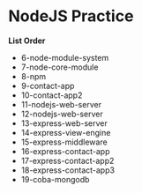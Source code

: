 # NodeJS Practice

**List Order**

- 6-node-module-system
- 7-node-core-module
- 8-npm
- 9-contact-app
- 10-contact-app2
- 11-nodejs-web-server
- 12-nodejs-web-server
- 13-express-web-server
- 14-express-view-engine
- 15-express-middleware
- 16-express-contact-app
- 17-express-contact-app2
- 18-express-contact-app3
- 19-coba-mongodb
